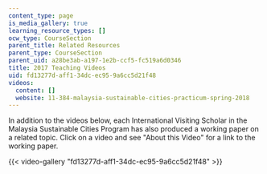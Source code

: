 ```yaml
---
content_type: page
is_media_gallery: true
learning_resource_types: []
ocw_type: CourseSection
parent_title: Related Resources
parent_type: CourseSection
parent_uid: a28be3ab-a197-1e2b-ccf5-fc519a6d0346
title: 2017 Teaching Videos
uid: fd13277d-aff1-34dc-ec95-9a6cc5d21f48
videos:
  content: []
  website: 11-384-malaysia-sustainable-cities-practicum-spring-2018
---
```


In addition to the videos below, each International Visiting Scholar in the Malaysia Sustainable Cities Program has also produced a working paper on a related topic. Click on a video and see "About this Video" for a link to the working paper.

{{< video-gallery "fd13277d-aff1-34dc-ec95-9a6cc5d21f48" >}}

